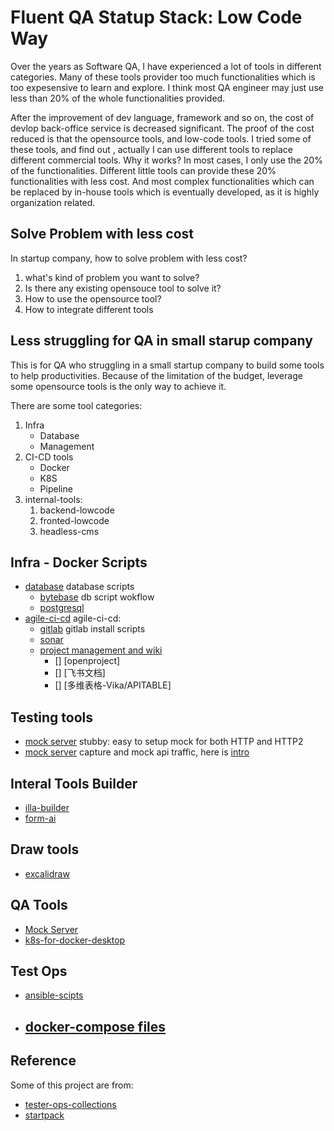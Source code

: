 # Fluent QA Statup Stack: Low Code Way

Over the years as Software QA, I have experienced a lot of tools in different categories.
Many of these tools provider too much functionalities which is too expesensive to learn and explore. I think most QA engineer may just use less than 20% of the whole functionalities provided.

After the improvement of dev language, framework and so on, the cost of devlop back-office service is decreased significant. The proof of the cost reduced is that the opensource tools, and low-code tools. I tried some of these tools, and find out , actually I can use different tools to replace different commercial tools. Why it works? In most cases, I only use the 20% of the functionalities.
Different little tools can provide these 20% functionalities with less cost. And most complex functionalities which can be replaced by in-house tools which is eventually developed, as it is highly organization related. 

## Solve Problem with less cost

In startup company, how to solve problem with less cost?

1. what's kind of problem you want to solve?
2. Is there any existing opensouce tool to solve it?
3. How to use the opensource tool?
4. How to integrate different tools
## Less struggling for QA in small starup company 

This is for QA who struggling in a small startup company to build some tools to help productivities.
Because of the limitation of the budget, leverage some opensource tools is the only way to achieve it.

There are some tool categories:

1. Infra
   * Database
   * Management
2. CI-CD tools
   * Docker
   * K8S
   * Pipeline
3. internal-tools: 
   1. backend-lowcode
   2. fronted-lowcode
   3. headless-cms

## Infra - Docker Scripts

- [database](db-ops/db) database scripts
  - [bytebase](db-ops/bytebase) db script wokflow
  - [postgresql]()
- [agile-ci-cd](agile-ci-cd) agile-ci-cd:
  - [gitlab](agile-ci-cd/gitlab) gitlab install scripts
  - [sonar](agile-ci-cd/sonar/)
  - [project management and wiki](agile-ci-cd/agile)
    - [] [openproject]
    - [] [飞书文档]
    - [] [多维表格-Vika/APITABLE]

## Testing tools

- [mock server](testing/mock-server/stubby/) stubby: easy to setup mock for both HTTP and HTTP2
- [mock server](testing/mock-server/hoverfly) capture and mock api traffic, here is [intro](docs/qa-lowcode/mock/hoverfly.md)

## Interal Tools Builder

- [illa-builder](fullstack-lowcode/illa-builder)
- [form-ai](https://github.com/AOT-Technologies/forms-flow-ai.git)
## Draw tools

- [excalidraw](https://github.com/excalidraw/excalidraw)
## QA Tools

- [Mock Server](qa-lowcode/mockp-server)
- [k8s-for-docker-desktop](qa-lowcode/k8s-docker)

## Test Ops

- [ansible-scipts](tester-ops/ansible)
- [docker-compose files](tester-ops/dockers)
  - 
## Reference

Some of this project are from:
- [tester-ops-collections](http://github.com/qdriven/tester-ops-collections)
- [startpack](https://github.com/tldr-devops/startpack.git)

